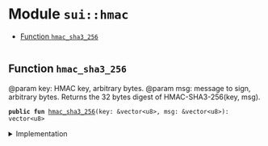 
<a name="sui_hmac"></a>

# Module `sui::hmac`



-  [Function `hmac_sha3_256`](#sui_hmac_hmac_sha3_256)


<pre><code></code></pre>



<a name="sui_hmac_hmac_sha3_256"></a>

## Function `hmac_sha3_256`

@param key: HMAC key, arbitrary bytes.
@param msg: message to sign, arbitrary bytes.
Returns the 32 bytes digest of HMAC-SHA3-256(key, msg).


<pre><code><b>public</b> <b>fun</b> <a href="../sui/hmac.md#sui_hmac_hmac_sha3_256">hmac_sha3_256</a>(key: &vector&lt;u8&gt;, msg: &vector&lt;u8&gt;): vector&lt;u8&gt;
</code></pre>



<details>
<summary>Implementation</summary>


<pre><code><b>public</b> <b>native</b> <b>fun</b> <a href="../sui/hmac.md#sui_hmac_hmac_sha3_256">hmac_sha3_256</a>(key: &vector&lt;u8&gt;, msg: &vector&lt;u8&gt;): vector&lt;u8&gt;;
</code></pre>



</details>
